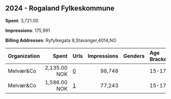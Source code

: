 ## 2024 - Rogaland Fylkeskommune 
**Spent**: 3,721.00

**Impressions**: 175,991

**Billing Addresses**: Ryfylkegata 9,Stavanger,4014,NO

|Organization|Spent|Urls|Impressions|Genders|Age Brackets|Country Codes|
|:---|---:|:---|---:|:---|:---|:---|
|Melvær&Co|2,135.00 NOK|[0](https://www.snap.com/political-ads/asset/ede3743fc08da80dae9020be96b708b64cdaf9a616c698cb4c0c556e23a818ec?mediaType=mp4)|98,748||15-17|norway|
|Melvær&Co|1,586.00 NOK|[1](https://www.snap.com/political-ads/asset/6e79009b6c862d5a680139d88ec86a1e26dfb946a23c7b8accc124e145e72cbb?mediaType=mp4)|77,243||15-17|norway|
